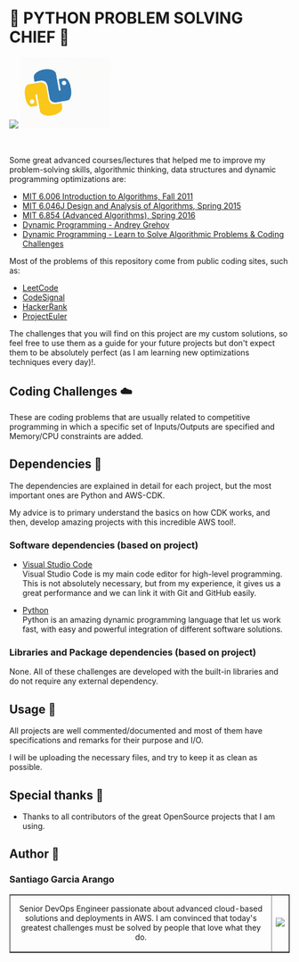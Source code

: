 # :snake: PYTHON PROBLEM SOLVING CHIEF :snake:

<img src="assets/CodingGIF.gif" width=34%> <img src="assets/PythonGIF.gif" width=32%>

<br>

Some great advanced courses/lectures that helped me to improve my problem-solving skills, algorithmic thinking, data structures and dynamic programming optimizations are:

- [MIT 6.006 Introduction to Algorithms, Fall 2011](https://youtube.com/playlist?list=PLUl4u3cNGP61Oq3tWYp6V_F-5jb5L2iHb)
- [MIT 6.046J Design and Analysis of Algorithms, Spring 2015](https://youtube.com/playlist?list=PLUl4u3cNGP6317WaSNfmCvGym2ucw3oGp)
- [MIT 6.854 (Advanced Algorithms), Spring 2016](https://youtube.com/playlist?list=PL6ogFv-ieghdoGKGg2Bik3Gl1glBTEu8c)
- [Dynamic Programming - Andrey Grehov](https://youtube.com/playlist?list=PLVrpF4r7WIhTT1hJqZmjP10nxsmrbRvlf)
- [Dynamic Programming - Learn to Solve Algorithmic Problems & Coding Challenges](https://youtu.be/oBt53YbR9Kk)

Most of the problems of this repository come from public coding sites, such as:

- [LeetCode](https://leetcode.com/problemset/all/)
- [CodeSignal](https://app.codesignal.com)
- [HackerRank](https://www.hackerrank.com/dashboard)
- [ProjectEuler](https://projecteuler.net/archives)

The challenges that you will find on this project are my custom solutions, so feel free to use them as a guide for your future projects but don't expect them to be absolutely perfect (as I am learning new optimizations techniques every day)!. <br>

## Coding Challenges :cloud:

These are coding problems that are usually related to competitive programming in which a specific set of Inputs/Outputs are specified and Memory/CPU constraints are added.

## Dependencies :vertical_traffic_light:

The dependencies are explained in detail for each project, but the most important ones are Python and AWS-CDK. <br>

My advice is to primary understand the basics on how CDK works, and then, develop amazing projects with this incredible AWS tool!. <br>

### Software dependencies (based on project)

- [Visual Studio Code](https://code.visualstudio.com/) <br>
  Visual Studio Code is my main code editor for high-level programming. This is not absolutely necessary, but from my experience, it gives us a great performance and we can link it with Git and GitHub easily. <br>

- [Python](https://www.python.org/) <br>
  Python is an amazing dynamic programming language that let us work fast, with easy and powerful integration of different software solutions. <br>

### Libraries and Package dependencies (based on project)

None. All of these challenges are developed with the built-in libraries and do not require any external dependency. <br>

## Usage :dizzy:

All projects are well commented/documented and most of them have specifications and remarks for their purpose and I/O. <br>

I will be uploading the necessary files, and try to keep it as clean as possible. <br>

## Special thanks :gift:

- Thanks to all contributors of the great OpenSource projects that I am using. <br>

## Author :musical_keyboard:

### Santiago Garcia Arango

<table border="1">
    <tr>
        <td>
            <p align="center">Senior DevOps Engineer passionate about advanced cloud-based solutions and deployments in AWS. I am convinced that today's greatest challenges must be solved by people that love what they do.</p>
        </td>
        <td>
            <p align="center"><img src="assets/SantiagoGarciaArangoPython.png" width=50%></p>
        </td>
    </tr>
</table>
